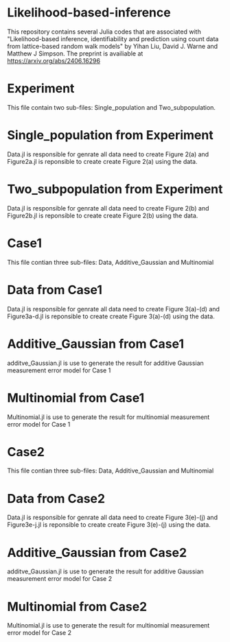 # Likelihood-based-inference
 This repository contains several Julia codes that are associated with "Likelihood-based inference, identifiability and prediction using count data from lattice-based random walk models" by Yihan Liu, David J. Warne and Matthew J Simpson. The preprint is availiable at https://arxiv.org/abs/2406.16296 

# Experiment
 This file contain two sub-files: Single_population and Two_subpopulation.
# Single_population from Experiment
 Data.jl is responsible for genrate all data need to create Figure 2(a) and Figure2a.jl is reponsible to create create Figure 2(a) using the data.
# Two_subpopulation from Experiment
 Data.jl is responsible for genrate all data need to create Figure 2(b) and Figure2b.jl is reponsible to create create Figure 2(b) using the data.
# Case1
 This file contian three sub-files: Data, Additive_Gaussian and Multinomial
# Data from Case1
 Data.jl is responsible for genrate all data need to create Figure 3(a)-(d) and Figure3a-d.jl is reponsible to create create Figure 3(a)-(d) using the data.
# Additive_Gaussian from Case1
 additve_Gaussian.jl is use to generate the result for additive Gaussian measurement error model for Case 1
# Multinomial from Case1
 Multinomial.jl is use to generate the result for multinomial measurement error model for Case 1
# Case2
 This file contian three sub-files: Data, Additive_Gaussian and Multinomial
# Data from Case2
 Data.jl is responsible for genrate all data need to create Figure 3(e)-(j) and Figure3e-j.jl is reponsible to create create Figure 3(e)-(j) using the data.
# Additive_Gaussian from Case2
 additve_Gaussian.jl is use to generate the result for additive Gaussian measurement error model for Case 2
# Multinomial from Case2
 Multinomial.jl is use to generate the result for multinomial measurement error model for Case 2
